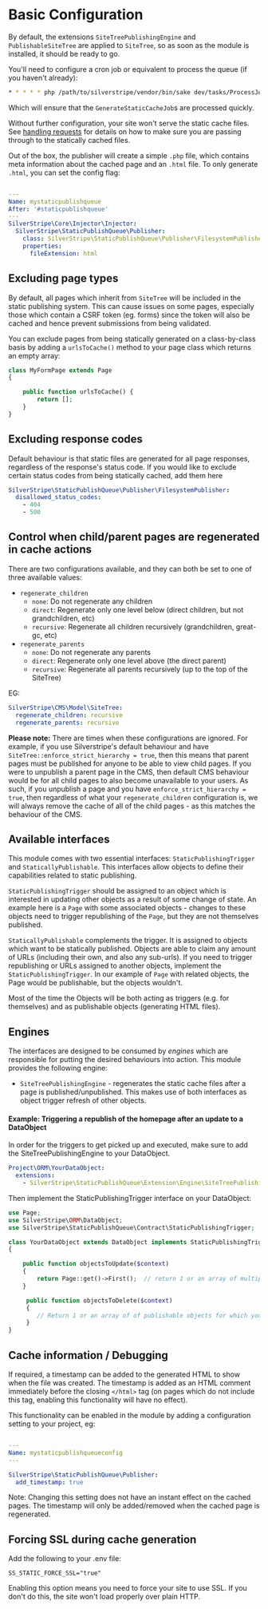 # Basic Configuration

By default, the extensions `SiteTreePublishingEngine` and `PublishableSiteTree`
are applied to `SiteTree`, so as soon as the module is installed, it should
be ready to go.

You'll need to configure a cron job or equivalent to process the queue (if you haven't already):

```bash
* * * * * php /path/to/silverstripe/vendor/bin/sake dev/tasks/ProcessJobQueueTask
```

Which will ensure that the `GenerateStaticCacheJob`s are processed quickly.

Without further configuration, your site won't serve the static cache files.
See [handling requests](handling_requests.md) for details on how to
make sure you are passing through to the statically cached files.

Out of the box, the publisher will create a simple `.php` file, which contains
meta information about the cached page and an `.html` file. To only generate
`.html`, you can set the config flag:

```yaml

---
Name: mystaticpublishqueue
After: '#staticpublishqueue'
---
SilverStripe\Core\Injector\Injector:
  SilverStripe\StaticPublishQueue\Publisher:
    class: SilverStripe\StaticPublishQueue\Publisher\FilesystemPublisher
    properties:
      fileExtension: html
```

## Excluding page types
By default, all pages which inherit from `SiteTree` will be included in the static publishing system.  This can cause issues on some pages, especially those which contain a CSRF token (eg. forms) since the token will also be cached and hence prevent submissions from being validated.

You can exclude pages from being statically generated on a class-by-class basis by adding a `urlsToCache()` method to your page class which returns an empty array:

```php
class MyFormPage extends Page
{

    public function urlsToCache() {
        return [];
    }
}
```

## Excluding response codes

Default behaviour is that static files are generated for all page responses, regardless of the response's status code.
If you would like to exclude certain status codes from being statically cached, add them here

```yaml
SilverStripe\StaticPublishQueue\Publisher\FilesystemPublisher:
  disallowed_status_codes:
    - 404
    - 500
```

## Control when child/parent pages are regenerated in cache actions

There are two configurations available, and they can both be set to one of three available values:

* `regenerate_children`
  * `none`: Do not regenerate any children
  * `direct`: Regenerate only one level below (direct children, but not grandchildren, etc)
  * `recursive`: Regenerate all children recursively (grandchildren, great-gc, etc)
* `regenerate_parents`
  * `none`: Do not regenerate any parents
  * `direct`: Regenerate only one level above (the direct parent)
  * `recursive`: Regenerate all parents recursively (up to the top of the SiteTree)

EG:

```yaml
SilverStripe\CMS\Model\SiteTree:
  regenerate_children: recursive
  regenerate_parents: recursive
```

**Please note:** There are times when these configurations are ignored. For example, if you use Silverstripe's default
behaviour and have `SiteTree::enforce_strict_hierarchy = true`, then this means that parent pages must be published for
anyone to be able to view child pages. If you were to unpublish a parent page in the CMS, then default CMS behaviour
would be for all child pages to also become unavailable to your users. As such, if you unpublish a page and you have
`enforce_strict_hierarchy = true`, then regardless of what your `regenerate_children` configuration is, we will always
remove the cache of all of the child pages - as this matches the behaviour of the CMS.

## Available interfaces

This module comes with two essential interfaces: `StaticPublishingTrigger` and `StaticallyPublishable`. This interfaces
allow objects to define their capabilities related to static publishing.

`StaticPublishingTrigger` should be assigned to an object which is interested in updating other objects as a result
of some change of state. An example here is a `Page` with some associated objects - changes to these objects need to
trigger republishing of the `Page`, but they are not themselves published.

`StaticallyPublishable` complements the trigger. It is assigned to objects which want to be statically published.
Objects are able to claim any amount of URLs (including their own, and also any sub-urls). If you need to trigger
republishing or URLs assigned to another objects, implement the `StaticPublishingTrigger`. In our example of `Page`
with related objects, the Page would be publishable, but the objects wouldn't.

Most of the time the Objects will be both acting as triggers (e.g. for themselves) and as publishable objects
(generating HTML files).

## Engines

The interfaces are designed to be consumed by *engines* which are responsible for putting the desired behaviours into
action. This module provides the following engine:

* `SiteTreePublishingEngine` - regenerates the static cache files after a page is published/unpublished. This makes use
of both interfaces as object trigger refresh of other objects.

#### Example:  Triggering a republish of the homepage after an update to a DataObject

In order for the triggers to get picked up and executed, make sure to add the SiteTreePublishingEngine to your DataObject.
```yaml
Project\ORM\YourDataObject:
  extensions:
    - SilverStripe\StaticPublishQueue\Extension\Engine\SiteTreePublishingEngine
```

Then implement the StaticPublishingTrigger interface on your DataObject:

```php
use Page;
use SilverStripe\ORM\DataObject;
use SilverStripe\StaticPublishQueue\Contract\StaticPublishingTrigger;

class YourDataObject extends DataObject implements StaticPublishingTrigger
{

    public function objectsToUpdate($context)
    {
        return Page::get()->First();  // return 1 or an array of multiple publishable objects you would like to regenerate the static cache for
    }

     public function objectsToDelete($context)
     {
        // Return 1 or an array of of publishable objects for which you would like to purge the statically cached variant
     }
}

```

## Cache information / Debugging

If required, a timestamp can be added to the generated HTML to show when the file was created.  The timestamp is added as an HTML comment immediately before the closing `</html>` tag (on pages which do not include this tag, enabling this functionality will have no effect).

This functionality can be enabled in the module by adding a configuration setting to your project, eg:

```yaml

---
Name: mystaticpublishqueueconfig
---

SilverStripe\StaticPublishQueue\Publisher:
  add_timestamp: true
```

Note: Changing this setting does not have an instant effect on the cached pages.  The timestamp will only be added/removed when the cached page is regenerated.

## Forcing SSL during cache generation

Add the following to your .env file:

```
SS_STATIC_FORCE_SSL="true"
```

Enabling this option means you need to force your site to use SSL. If you don't do this, the site won't load properly over plain HTTP.
